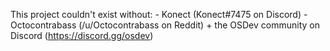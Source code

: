 This project couldn't exist without:
    - Konect (Konect#7475 on Discord)
    - Octocontrabass (/u/Octocontrabass on Reddit)
    + the OSDev community on Discord (https://discord.gg/osdev)